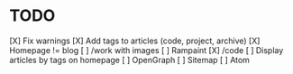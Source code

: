 # TODO

[X] Fix warnings
[X] Add tags to articles (code, project, archive)
[X] Homepage != blog
[ ] /work with images
[ ] Rampaint
[X] /code
[ ] Display articles by tags on homepage
[ ] OpenGraph
[ ] Sitemap
[ ] Atom
